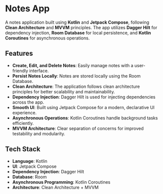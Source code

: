 # Notes App

A notes application built using **Kotlin** and **Jetpack Compose**, following **Clean Architecture** and **MVVM** principles. The app utilizes **Dagger Hilt** for dependency injection, **Room Database** for local persistence, and **Kotlin Coroutines** for asynchronous operations.

## Features

- **Create, Edit, and Delete Notes**: Easily manage notes with a user-friendly interface.
- **Persist Notes Locally**: Notes are stored locally using the Room Database.
- **Clean Architecture**: The application follows clean architecture principles for better scalability and maintainability.
- **Dependency Injection**: Dagger Hilt is used for injecting dependencies across the app.
- **Smooth UI**: Built using Jetpack Compose for a modern, declarative UI experience.
- **Asynchronous Operations**: Kotlin Coroutines handle background tasks efficiently.
- **MVVM Architecture**: Clear separation of concerns for improved testability and modularity.

## Tech Stack

- **Language**: Kotlin
- **UI**: Jetpack Compose
- **Dependency Injection**: Dagger Hilt
- **Database**: Room
- **Asynchronous Programming**: Kotlin Coroutines
- **Architecture**: Clean Architecture + MVVM
